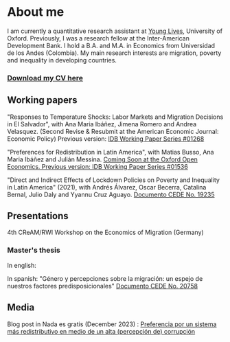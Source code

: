 

# About me

I am currently a quantitative research assistant at [Young Lives](https://www.younglives.org.uk), University of Oxford.
Previously, I was a research fellow at the Inter-American Development Bank. I hold a B.A. and M.A. in Economics from Universidad de los Andes (Colombia). My main research interests are migration, poverty and inequality in developing countries.

### [Download my CV here](./CV_Quigua.pdf)


## Working papers

"Responses to Temperature Shocks: Labor Markets and Migration Decisions in El Salvador", with Ana Maria Ibáñez, Jimena Romero and Andrea Velasquez. (Second Revise & Resubmit at the American Economic Journal: Economic Policy)
Previous version: [IDB Working Paper Series #01268](https://publications.iadb.org/en/responses-temperature-shocks-labor-markets-and-migration-decisions-el-salvador)

"Preferences for Redistribution in Latin America", with Matias Busso, Ana Maria Ibáñez and Julián Messina. 
[Coming Soon at the Oxford Open Economics. Previous version: IDB Working Paper Series #01536](https://lacir.lse.ac.uk/en-gb/publications/preferences-for-redistribution-in-latin-america)

"Direct and Indirect Effects of Lockdown Policies on Poverty and Inequality in Latin America" (2021), with Andrés Álvarez, Oscar Becerra, Catalina Bernal, Julio Daly and Yyannu Cruz Aguayo. 
[Documento CEDE No. 19235](https://ideas.repec.org/p/col/000089/019235.html)

## Presentations
4th CReAM/RWI Workshop on the Economics of Migration (Germany)

### Master's thesis

In english: 

In spanish: "Género y percepciones sobre la migración: un espejo de nuestros factores predisposicionales"
[Documento CEDE No. 20758](https://papers.ssrn.com/sol3/papers.cfm?abstract_id=4442065)

## Media

Blog post in Nada es gratis (December 2023) : [Preferencia por un sistema más redistributivo en medio de un alta (percepción de) corrupción](https://nadaesgratis.es/julian-messina/preferencia-por-un-sistema-mas-redistributivo-en-medio-de-un-alta-percepcion-de-corrupcion)


